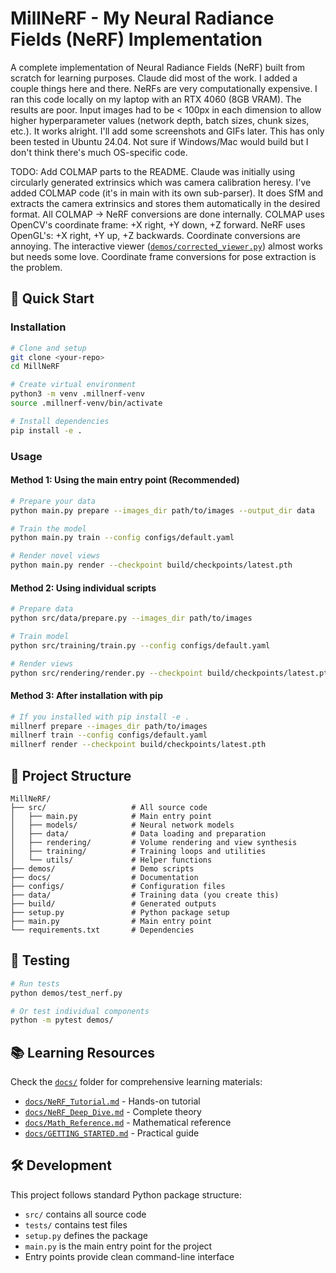 # MillNeRF - My Neural Radiance Fields (NeRF) Implementation

A complete implementation of Neural Radiance Fields (NeRF) built from scratch for learning purposes. Claude did most of the work. I added a couple things here and there. NeRFs are very computationally expensive. I ran this code locally on my laptop with an RTX 4060 (8GB VRAM). The results are poor. Input images had to be < 100px in each dimension to allow higher hyperparameter values (network depth, batch sizes, chunk sizes, etc.). It works alright. I'll add some screenshots and GIFs later. This has only been tested in Ubuntu 24.04. Not sure if Windows/Mac would build but I don't think there's much OS-specific code. 

TODO: Add COLMAP parts to the README. Claude was initially using circularly generated extrinsics which was camera calibration heresy. I've added COLMAP code (it's in main with its own sub-parser). It does SfM and extracts the camera extrinsics and stores them automatically in the desired format. All COLMAP -> NeRF conversions are done internally. COLMAP uses OpenCV's coordinate frame: +X right, +Y down, +Z forward. NeRF uses OpenGL's: +X right, +Y up, +Z backwards. Coordinate conversions are annoying. The interactive viewer ([`demos/corrected_viewer.py`](demos/corrected_viewer.py)) almost works but needs some love. Coordinate frame conversions for pose extraction is the problem. 

## 🚀 Quick Start

### Installation
```bash
# Clone and setup
git clone <your-repo>
cd MillNeRF

# Create virtual environment
python3 -m venv .millnerf-venv
source .millnerf-venv/bin/activate

# Install dependencies
pip install -e .
```

### Usage

#### Method 1: Using the main entry point (Recommended)
```bash
# Prepare your data
python main.py prepare --images_dir path/to/images --output_dir data

# Train the model
python main.py train --config configs/default.yaml

# Render novel views
python main.py render --checkpoint build/checkpoints/latest.pth
```

#### Method 2: Using individual scripts
```bash
# Prepare data
python src/data/prepare.py --images_dir path/to/images

# Train model  
python src/training/train.py --config configs/default.yaml

# Render views
python src/rendering/render.py --checkpoint build/checkpoints/latest.pth
```

#### Method 3: After installation with pip
```bash
# If you installed with pip install -e .
millnerf prepare --images_dir path/to/images
millnerf train --config configs/default.yaml
millnerf render --checkpoint build/checkpoints/latest.pth
```

## 📁 Project Structure

```
MillNeRF/
├── src/                   # All source code
│   ├── main.py            # Main entry point
│   ├── models/            # Neural network models
│   ├── data/              # Data loading and preparation
│   ├── rendering/         # Volume rendering and view synthesis
│   ├── training/          # Training loops and utilities
│   └── utils/             # Helper functions
├── demos/                 # Demo scripts
├── docs/                  # Documentation
├── configs/               # Configuration files
├── data/                  # Training data (you create this)
├── build/                 # Generated outputs
├── setup.py               # Python package setup
├── main.py                # Main entry point
└── requirements.txt       # Dependencies
```

## 🧪 Testing

```bash
# Run tests
python demos/test_nerf.py

# Or test individual components
python -m pytest demos/
```

## 📚 Learning Resources

Check the [`docs/`](docs/) folder for comprehensive learning materials:
- [`docs/NeRF_Tutorial.md`](docs/NeRF_Tutorial.md) - Hands-on tutorial
- [`docs/NeRF_Deep_Dive.md`](docs/NeRF_Deep_Dive.md) - Complete theory
- [`docs/Math_Reference.md`](docs/Math_Reference.md) - Mathematical reference
- [`docs/GETTING_STARTED.md`](docs/GETTING_STARTED.md) - Practical guide

## 🛠️ Development

This project follows standard Python package structure:
- `src/` contains all source code
- `tests/` contains test files  
- `setup.py` defines the package
- `main.py` is the main entry point for the project
- Entry points provide clean command-line interface
